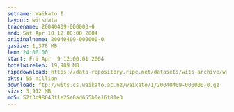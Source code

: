 ```yaml
---
setname: Waikato I
layout: witsdata
tracename: 20040409-000000-0
end: Sat Apr 10 12:00:00 2004
originalname: 20040409-000000-0
gzsize: 1,378 MB
len: 24:00:00
start: Fri Apr  9 12:00:01 2004
totalwirelen: 19,989 MB
ripedownload: https://data-repository.ripe.net/datasets/wits-archive/waikato/1/20040409-000000-0.gz
pkts: 55 million
download: ftp://wits.cs.waikato.ac.nz/waikato/1/20040409-000000-0.gz
size: 3,912 MB
md5: 52f3b98043f1e25e0ad655b0e16f81e3
---
```

